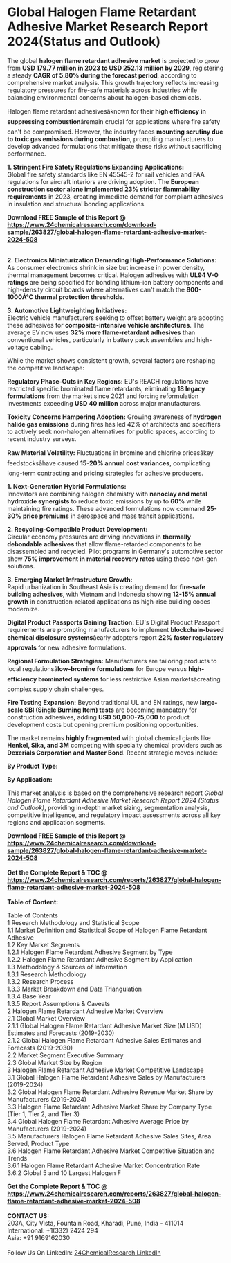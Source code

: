 <h1>Global Halogen Flame Retardant Adhesive Market Research Report 2024(Status and Outlook)</h1><p>The global <strong>halogen flame retardant adhesive market</strong> is projected to grow from <strong>USD 179.77 million in 2023 to USD 252.13 million by 2029</strong>, registering a steady <strong>CAGR of 5.80% during the forecast period</strong>, according to comprehensive market analysis. This growth trajectory reflects increasing regulatory pressures for fire-safe materials across industries while balancing environmental concerns about halogen-based chemicals.</p><p>Halogen flame retardant adhesivesâknown for their <strong>high efficiency in suppressing combustion</strong>âremain crucial for applications where fire safety can't be compromised. However, the industry faces <strong>mounting scrutiny due to toxic gas emissions during combustion</strong>, prompting manufacturers to develop advanced formulations that mitigate these risks without sacrificing performance.</p><p><strong>1. Stringent Fire Safety Regulations Expanding Applications:</strong><br>
Global fire safety standards like EN 45545-2 for rail vehicles and FAA regulations for aircraft interiors are driving adoption. The <strong>European construction sector alone implemented 23% stricter flammability requirements</strong> in 2023, creating immediate demand for compliant adhesives in insulation and structural bonding applications.</p><div><b>Download FREE Sample of this Report @ 
            <a href="https://www.24chemicalresearch.com/download-sample/263827/global-halogen-flame-retardant-adhesive-market-2024-508">
            https://www.24chemicalresearch.com/download-sample/263827/global-halogen-flame-retardant-adhesive-market-2024-508</a></b></div><br><p><strong>2. Electronics Miniaturization Demanding High-Performance Solutions:</strong><br>
As consumer electronics shrink in size but increase in power density, thermal management becomes critical. Halogen adhesives with <strong>UL94 V-0 ratings</strong> are being specified for bonding lithium-ion battery components and high-density circuit boards where alternatives can't match the <strong>800-1000Â°C thermal protection thresholds</strong>.</p><p><strong>3. Automotive Lightweighting Initiatives:</strong><br>
Electric vehicle manufacturers seeking to offset battery weight are adopting these adhesives for <strong>composite-intensive vehicle architectures</strong>. The average EV now uses <strong>32% more flame-retardant adhesives</strong> than conventional vehicles, particularly in battery pack assemblies and high-voltage cabling.</p><p>While the market shows consistent growth, several factors are reshaping the competitive landscape:</p><p><strong>Regulatory Phase-Outs in Key Regions:</strong> EU's REACH regulations have restricted specific brominated flame retardants, eliminating <strong>18 legacy formulations</strong> from the market since 2021 and forcing reformulation investments exceeding <strong>USD 40 million</strong> across major manufacturers.</p><p><strong>Toxicity Concerns Hampering Adoption:</strong> Growing awareness of <strong>hydrogen halide gas emissions</strong> during fires has led 42% of architects and specifiers to actively seek non-halogen alternatives for public spaces, according to recent industry surveys.</p><p><strong>Raw Material Volatility:</strong> Fluctuations in bromine and chlorine pricesâkey feedstocksâhave caused <strong>15-20% annual cost variances</strong>, complicating long-term contracting and pricing strategies for adhesive producers.</p><p><strong>1. Next-Generation Hybrid Formulations:</strong><br>
Innovators are combining halogen chemistry with <strong>nanoclay and metal hydroxide synergists</strong> to reduce toxic emissions by up to <strong>60%</strong> while maintaining fire ratings. These advanced formulations now command <strong>25-30% price premiums</strong> in aerospace and mass transit applications.</p><p><strong>2. Recycling-Compatible Product Development:</strong><br>
Circular economy pressures are driving innovations in <strong>thermally debondable adhesives</strong> that allow flame-retarded components to be disassembled and recycled. Pilot programs in Germany's automotive sector show <strong>75% improvement in material recovery rates</strong> using these next-gen solutions.</p><p><strong>3. Emerging Market Infrastructure Growth:</strong><br>
Rapid urbanization in Southeast Asia is creating demand for <strong>fire-safe building adhesives</strong>, with Vietnam and Indonesia showing <strong>12-15% annual growth</strong> in construction-related applications as high-rise building codes modernize.</p><p><strong>Digital Product Passports Gaining Traction:</strong> EU's Digital Product Passport requirements are prompting manufacturers to implement <strong>blockchain-based chemical disclosure systems</strong>âearly adopters report <strong>22% faster regulatory approvals</strong> for new adhesive formulations.</p><p><strong>Regional Formulation Strategies:</strong> Manufacturers are tailoring products to local regulationsâ<strong>low-bromine formulations</strong> for Europe versus <strong>high-efficiency brominated systems</strong> for less restrictive Asian marketsâcreating complex supply chain challenges.</p><p><strong>Fire Testing Expansion:</strong> Beyond traditional UL and EN ratings, new <strong>large-scale SBI (Single Burning Item) tests</strong> are becoming mandatory for construction adhesives, adding <strong>USD 50,000-75,000</strong> to product development costs but opening premium positioning opportunities.</p><p>The market remains <strong>highly fragmented</strong> with global chemical giants like <strong>Henkel, Sika, and 3M</strong> competing with specialty chemical providers such as <strong>Dexerials Corporation and Master Bond</strong>. Recent strategic moves include:</p><p><strong>By Product Type:</strong></p><p><strong>By Application:</strong></p><p>This market analysis is based on the comprehensive research report <em>Global Halogen Flame Retardant Adhesive Market Research Report 2024 (Status and Outlook)</em>, providing in-depth market sizing, segmentation analysis, competitive intelligence, and regulatory impact assessments across all key regions and application segments.</p><div><b>Download FREE Sample of this Report @ 
            <a href="https://www.24chemicalresearch.com/download-sample/263827/global-halogen-flame-retardant-adhesive-market-2024-508">
            https://www.24chemicalresearch.com/download-sample/263827/global-halogen-flame-retardant-adhesive-market-2024-508</a></b></div><br><div><b>Get the Complete Report & TOC @ 
            <a href="https://www.24chemicalresearch.com/reports/263827/global-halogen-flame-retardant-adhesive-market-2024-508">
            https://www.24chemicalresearch.com/reports/263827/global-halogen-flame-retardant-adhesive-market-2024-508</a></b></div><br>
            <b>Table of Content:</b><p>Table of Contents<br />
1 Research Methodology and Statistical Scope<br />
1.1 Market Definition and Statistical Scope of Halogen Flame Retardant Adhesive<br />
1.2 Key Market Segments<br />
1.2.1 Halogen Flame Retardant Adhesive Segment by Type<br />
1.2.2 Halogen Flame Retardant Adhesive Segment by Application<br />
1.3 Methodology & Sources of Information<br />
1.3.1 Research Methodology<br />
1.3.2 Research Process<br />
1.3.3 Market Breakdown and Data Triangulation<br />
1.3.4 Base Year<br />
1.3.5 Report Assumptions & Caveats<br />
2 Halogen Flame Retardant Adhesive Market Overview<br />
2.1 Global Market Overview<br />
2.1.1 Global Halogen Flame Retardant Adhesive Market Size (M USD) Estimates and Forecasts (2019-2030)<br />
2.1.2 Global Halogen Flame Retardant Adhesive Sales Estimates and Forecasts (2019-2030)<br />
2.2 Market Segment Executive Summary<br />
2.3 Global Market Size by Region<br />
3 Halogen Flame Retardant Adhesive Market Competitive Landscape<br />
3.1 Global Halogen Flame Retardant Adhesive Sales by Manufacturers (2019-2024)<br />
3.2 Global Halogen Flame Retardant Adhesive Revenue Market Share by Manufacturers (2019-2024)<br />
3.3 Halogen Flame Retardant Adhesive Market Share by Company Type (Tier 1, Tier 2, and Tier 3)<br />
3.4 Global Halogen Flame Retardant Adhesive Average Price by Manufacturers (2019-2024)<br />
3.5 Manufacturers Halogen Flame Retardant Adhesive Sales Sites, Area Served, Product Type<br />
3.6 Halogen Flame Retardant Adhesive Market Competitive Situation and Trends<br />
3.6.1 Halogen Flame Retardant Adhesive Market Concentration Rate<br />
3.6.2 Global 5 and 10 Largest Halogen F</p><div><b>Get the Complete Report & TOC @ 
            <a href="https://www.24chemicalresearch.com/reports/263827/global-halogen-flame-retardant-adhesive-market-2024-508">
            https://www.24chemicalresearch.com/reports/263827/global-halogen-flame-retardant-adhesive-market-2024-508</a></b></div><br><b>CONTACT US:</b><br>
            203A, City Vista, Fountain Road, Kharadi, Pune, India - 411014<br>
            International: +1(332) 2424 294<br>
            Asia: +91 9169162030 <br><br>
            Follow Us On LinkedIn: <a href="https://www.linkedin.com/company/24chemicalresearch/">24ChemicalResearch LinkedIn</a>